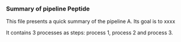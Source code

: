 ### Summary of pipeline Peptide

This file presents a quick summary of the pipeline A. Its goal is to xxxx

It contains 3 processes as steps: process 1, process 2 and process 3.
